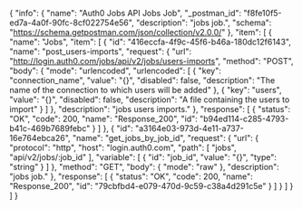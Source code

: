 {
  "info": {
    "name": "Auth0 Jobs API Jobs Job",
    "_postman_id": "f8fe10f5-ed7a-4a0f-90fc-8cf022754e56",
    "description": "jobs job.",
    "schema": "https://schema.getpostman.com/json/collection/v2.0.0/"
  },
  "item": [
    {
      "name": "Jobs",
      "item": [
        {
          "id": "416eccfa-4f9c-45f6-b46a-180dc12f6143",
          "name": "post_users-imports",
          "request": {
            "url": "http://login.auth0.com/jobs/api/v2/jobs/users-imports",
            "method": "POST",
            "body": {
              "mode": "urlencoded",
              "urlencoded": [
                {
                  "key": "connection_name",
                  "value": "{}",
                  "disabled": false,
                  "description": "The name of the connection to which users will be added"
                },
                {
                  "key": "users",
                  "value": "{}",
                  "disabled": false,
                  "description": "A file containing the users to import"
                }
              ]
            },
            "description": "jobs users imports."
          },
          "response": [
            {
              "status": "OK",
              "code": 200,
              "name": "Response_200",
              "id": "b94ed114-c285-4793-b41c-469b7689febc"
            }
          ]
        },
        {
          "id": "a3164e03-973d-4e11-a737-16e764ebca26",
          "name": "get_jobs_by_job_id",
          "request": {
            "url": {
              "protocol": "http",
              "host": "login.auth0.com",
              "path": [
                "jobs",
                "api/v2/jobs/:job_id"
              ],
              "variable": [
                {
                  "id": "job_id",
                  "value": "{}",
                  "type": "string"
                }
              ]
            },
            "method": "GET",
            "body": {
              "mode": "raw"
            },
            "description": "jobs job."
          },
          "response": [
            {
              "status": "OK",
              "code": 200,
              "name": "Response_200",
              "id": "79cbfbd4-e079-470d-9c59-c38a4d291c5e"
            }
          ]
        }
      ]
    }
  ]
}